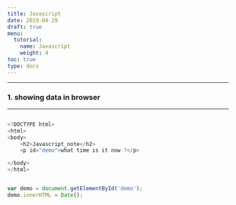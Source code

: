 ```yaml
---
title: Javascript
date: 2019-04-29
draft: true
menu:
  tutorial:
    name: Javascript
    weight: 4
toc: true
type: docs
---
```


---
### 1. showing data in browser
---

```javascript

<!DOCTYPE html>
<html>
<body>
    <h2>Javascript_note</h2>
    <p id="demo">what time is it now ?</p>

</body>
</html>
```

```javascript

var demo = document.getElementById('demo');
demo.innerHTML = Date();

```

  

 